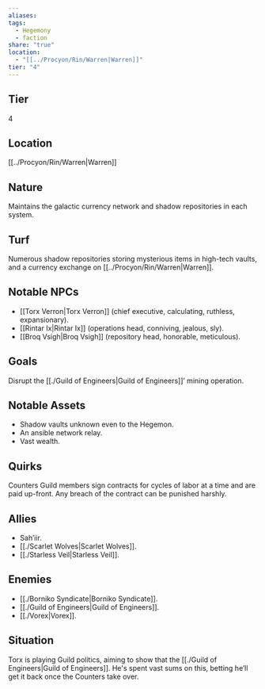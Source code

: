 ```yaml
---
aliases: 
tags:
  - Hegemony
  - faction
share: "true"
location:
  - "[[../Procyon/Rin/Warren|Warren]]"
tier: "4"
---
```

## Tier

4

## Location

[[../Procyon/Rin/Warren|Warren]]

## Nature

Maintains the galactic currency network and shadow repositories in each system.

## Turf

Numerous shadow repositories storing mysterious items in high-tech vaults, and a currency exchange on [[../Procyon/Rin/Warren|Warren]].

## Notable NPCs

- [[Torx Verron|Torx Verron]] (chief executive, calculating, ruthless, expansionary).
- [[Rintar Ix|Rintar Ix]] (operations head, conniving, jealous, sly).
- [[Broq Vsigh|Broq Vsigh]] (repository head, honorable, meticulous).


## Goals

Disrupt the [[./Guild of Engineers|Guild of Engineers]]’ mining operation.

## Notable Assets

- Shadow vaults unknown even to the Hegemon.
- An ansible network relay.
- Vast wealth.


## Quirks

Counters Guild members sign contracts for cycles of labor at a time and are paid up-front. Any breach of the contract can be punished harshly.

## Allies

- Sah’iir.
- [[./Scarlet Wolves|Scarlet Wolves]].
- [[./Starless Veil|Starless Veil]].


## Enemies

- [[./Borniko Syndicate|Borniko Syndicate]].
- [[./Guild of Engineers|Guild of Engineers]].
- [[./Vorex|Vorex]].


## Situation

Torx is playing Guild politics, aiming to show that the [[./Guild of Engineers|Guild of Engineers]]. He's spent vast sums on this, betting he’ll get it back once the Counters take over.

